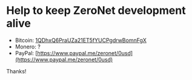 # Help to keep ZeroNet development alive

 - Bitcoin: [1QDhxQ6PraUZa21ET5fYUCPgdrwBomnFgX](bitcoin:1QDhxQ6PraUZa21ET5fYUCPgdrwBomnFgX?Label=ZeroNet+donation)
 - Monero: ?
 - PayPal: [https://www.paypal.me/zeronet/0usd](https://www.paypal.me/zeronet/0usd)

Thanks!

